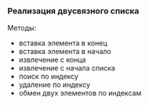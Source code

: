 ### Реализация двусвязного списка

Методы:

- вставка элемента в конец
- вставка элемента в начало
- извлечение с конца
- извлечение с начала списка
- поиск по индексу
- удаление по индексу
- обмен двух элементов по индексам